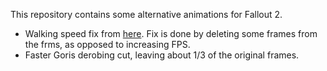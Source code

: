 This repository contains some alternative animations for Fallout 2.

- Walking speed fix from [here](https://github.com/rotators/fallout-animations/tree/master/Generic_Fo2_WalkFix). Fix is done by deleting some frames from the frms, as opposed to increasing FPS.
- Faster Goris derobing cut, leaving about 1/3 of the original frames.
